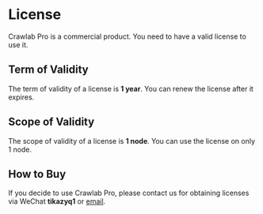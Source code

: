 # License

Crawlab Pro is a commercial product. You need to have a valid license to use it.

## Term of Validity

The term of validity of a license is **1 year**. You can renew the license after it expires.

## Scope of Validity

The scope of validity of a license is **1 node**. You can use the license on only 1 node.

## How to Buy

If you decide to use Crawlab Pro, please contact us for obtaining licenses via WeChat **tikazyq1**
or [email](mailto:crawlab@core-digital.cn).
